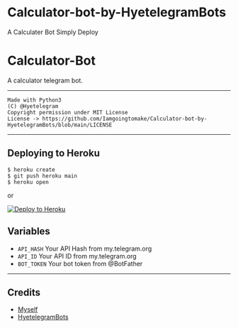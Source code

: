 # Calculator-bot-by-HyetelegramBots
A Calculater Bot Simply Deploy
# Calculator-Bot

A calculator telegram bot.

---

```
Made with Python3
(C) @Hyetelegram
Copyright permission under MIT License
License -> https://github.com/Iamgoingtomake/Calculator-bot-by-HyetelegramBots/blob/main/LICENSE
```

---
## Deploying to Heroku

```
$ heroku create
$ git push heroku main
$ heroku open
```
or

[![Deploy to Heroku](https://www.herokucdn.com/deploy/button.svg)](https://heroku.com/deploy)



## Variables

- `API_HASH` Your API Hash from my.telegram.org
- `API_ID` Your API ID from my.telegram.org
- `BOT_TOKEN` Your bot token from @BotFather

---

## Credits

- [Myself](https://github.com/iamgoingtomake)
- [HyetelegramBots ](https://www.telegram.dog/HyetelegramBots)
